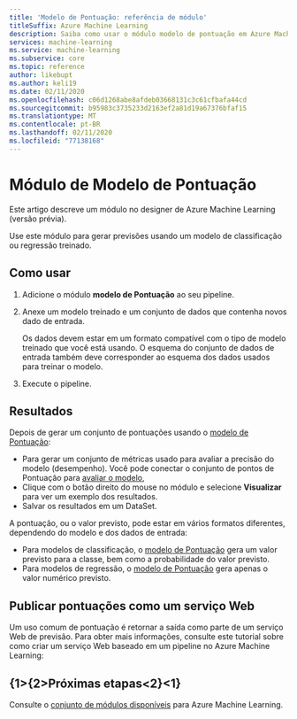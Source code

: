 ```yaml
---
title: 'Modelo de Pontuação: referência de módulo'
titleSuffix: Azure Machine Learning
description: Saiba como usar o módulo modelo de pontuação em Azure Machine Learning para gerar previsões usando um modelo de classificação ou regressão treinado.
services: machine-learning
ms.service: machine-learning
ms.subservice: core
ms.topic: reference
author: likebupt
ms.author: keli19
ms.date: 02/11/2020
ms.openlocfilehash: c06d1268abe8afdeb03668131c3c61cfbafa44cd
ms.sourcegitcommit: b95983c3735233d2163ef2a81d19a67376bfaf15
ms.translationtype: MT
ms.contentlocale: pt-BR
ms.lasthandoff: 02/11/2020
ms.locfileid: "77138168"
---
```

# <a name="score-model-module"></a>Módulo de Modelo de Pontuação

Este artigo descreve um módulo no designer de Azure Machine Learning (versão prévia).

Use este módulo para gerar previsões usando um modelo de classificação ou regressão treinado.

## <a name="how-to-use"></a>Como usar

1. Adicione o módulo **modelo de Pontuação** ao seu pipeline.

2. Anexe um modelo treinado e um conjunto de dados que contenha novos dado de entrada. 

    Os dados devem estar em um formato compatível com o tipo de modelo treinado que você está usando. O esquema do conjunto de dados de entrada também deve corresponder ao esquema dos dados usados para treinar o modelo.

3. Execute o pipeline.

## <a name="results"></a>Resultados

Depois de gerar um conjunto de pontuações usando o [modelo de Pontuação](./score-model.md):

+ Para gerar um conjunto de métricas usado para avaliar a precisão do modelo (desempenho).  Você pode conectar o conjunto de pontos de Pontuação para [avaliar o modelo](./evaluate-model.md), 
+ Clique com o botão direito do mouse no módulo e selecione **Visualizar** para ver um exemplo dos resultados.
+ Salvar os resultados em um DataSet.

A pontuação, ou o valor previsto, pode estar em vários formatos diferentes, dependendo do modelo e dos dados de entrada:

- Para modelos de classificação, o [modelo de Pontuação](./score-model.md) gera um valor previsto para a classe, bem como a probabilidade do valor previsto.
- Para modelos de regressão, o [modelo de Pontuação](./score-model.md) gera apenas o valor numérico previsto.


## <a name="publish-scores-as-a-web-service"></a>Publicar pontuações como um serviço Web

Um uso comum de pontuação é retornar a saída como parte de um serviço Web de previsão. Para obter mais informações, consulte este tutorial sobre como criar um serviço Web baseado em um pipeline no Azure Machine Learning:

## <a name="next-steps"></a>{1&gt;{2&gt;Próximas etapas&lt;2}&lt;1}

Consulte o [conjunto de módulos disponíveis](module-reference.md) para Azure Machine Learning. 